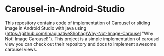 # Carousel-in-Android-Studio
This repository contains code of implementation of Carousel or sliding image in Android Studio with java using (https://github.com/ImaginativeShohag/Why-Not-Image-Carousel "Why Not! Image Carousel!"). This project is a simple implementation of carousel view you can check out their repository and docs to implement awesome carousel views.
